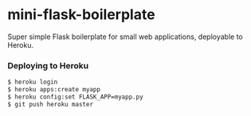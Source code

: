# mini-flask-boilerplate
Super simple Flask boilerplate for small web applications, deployable to Heroku. 

### Deploying to Heroku
```sh
$ heroku login
$ heroku apps:create myapp
$ heroku config:set FLASK_APP=myapp.py
$ git push heroku master
```
